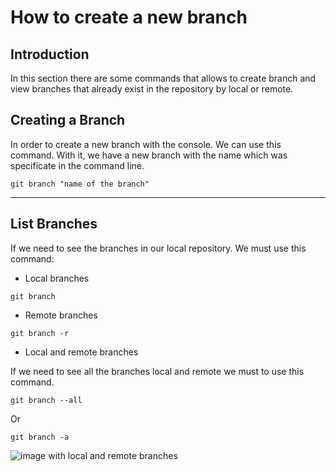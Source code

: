 # How to create a new branch
## Introduction
In this section there are some commands that allows to create branch and view branches that already exist in the repository by local or remote.

## Creating a Branch
In order to create a new branch with the console. We can use this command.
With it, we have a new branch with the name which  was specificate in the command line.
````
git branch "name of the branch"
````
---
## List Branches

If we need to see the branches in our local repository. We must use this command:
- Local branches
````
git branch
````
- Remote branches
````
git branch -r
````
- Local and remote branches

If we need to see all the branches local and remote we must to use this command.

````
git branch --all 

````
Or

````
git branch -a 

````
![image with local and remote branches](https://www.jquery-az.com/wp-content/uploads/2018/06/5.0_3-show-branches-local.png)






